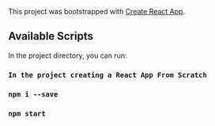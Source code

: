 This project was bootstrapped with [Create React App](https://github.com/facebook/create-react-app).

## Available Scripts

In the project directory, you can run:

### `In the project creating a React App From Scratch`



### `npm i --save`


### `npm start`



